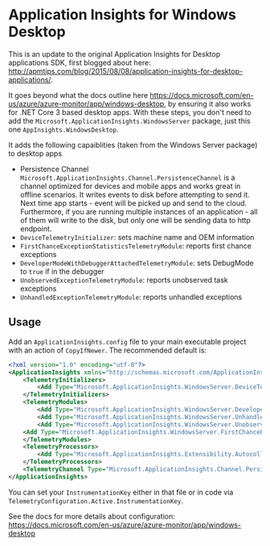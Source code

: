 # Application Insights for Windows Desktop

This is an update to the original Application Insights for Desktop applications SDK, first blogged about here: http://apmtips.com/blog/2015/08/08/application-insights-for-desktop-applications/.

It goes beyond what the docs outline here https://docs.microsoft.com/en-us/azure/azure-monitor/app/windows-desktop, by ensuring it also works
for .NET Core 3 based desktop apps. With these steps, you don't need to add the `Microsoft.ApplicationInsights.WindowsServer` package,
just this one `AppInsights.WindowsDesktop`.

It adds the following capaiblities (taken from the Windows Server package) to desktop apps

- Persistence Channel 
   `Microsoft.ApplicationInsights.Channel.PersistenceChannel` is a channel optimized for devices and mobile apps and works great in offline scenarios.  It writes events to disk before attempting to send it. Next time app starts - event will be picked up and send to the cloud. Furthermore, if you are running multiple instances of an application - all of them will write to the disk, but only one will be sending data to http endpoint.
- `DeviceTelemetryInitializer`: sets machine name and OEM information
- `FirstChanceExceptionStatisticsTelemetryModule`: reports first chance exceptions
- `DeveloperModeWithDebuggerAttachedTelemetryModule`: sets DebugMode to `true` if in the debugger
- `UnobservedExceptionTelemetryModule`: reports unobserved task exceptions
- `UnhandledExceptionTelemetryModule`: reports unhandled exceptions


## Usage
Add an `ApplicationInsights.config` file to your main executable project with an action of `CopyIfNewer`. The recommended default is:

```xml
<?xml version="1.0" encoding="utf-8"?>
<ApplicationInsights xmlns="http://schemas.microsoft.com/ApplicationInsights/2013/Settings">
	<TelemetryInitializers>
		<Add Type="Microsoft.ApplicationInsights.WindowsServer.DeviceTelemetryInitializer, AppInsights.WindowsDesktop"/>
	</TelemetryInitializers>
	<TelemetryModules>
		<Add Type="Microsoft.ApplicationInsights.WindowsServer.DeveloperModeWithDebuggerAttachedTelemetryModule, AppInsights.WindowsDesktop"/>
		<Add Type="Microsoft.ApplicationInsights.WindowsServer.UnhandledExceptionTelemetryModule, AppInsights.WindowsDesktop"/>
		<Add Type="Microsoft.ApplicationInsights.WindowsServer.UnobservedExceptionTelemetryModule, AppInsights.WindowsDesktop" />
    <Add Type="Microsoft.ApplicationInsights.WindowsServer.FirstChanceExceptionStatisticsTelemetryModule, AppInsights.WindowsDesktop" />
	</TelemetryModules>
	<TelemetryProcessors>
		<Add Type="Microsoft.ApplicationInsights.Extensibility.AutocollectedMetricsExtractor, Microsoft.ApplicationInsights"/>
	</TelemetryProcessors>
	<TelemetryChannel Type="Microsoft.ApplicationInsights.Channel.PersistenceChannel, AppInsights.WindowsDesktop"/>
</ApplicationInsights>
```

You can set your `InstrumentationKey` either in that file or in code via `TelemetryConfiguration.Active.InstrumentationKey`.

See the docs for more details about configuration: https://docs.microsoft.com/en-us/azure/azure-monitor/app/windows-desktop
